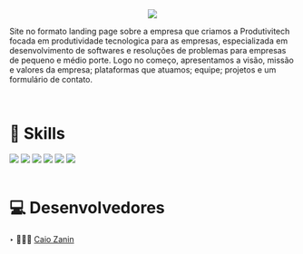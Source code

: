 <div align="center">
 <img src="https://user-images.githubusercontent.com/68068215/185445315-30089410-1bcd-4996-8489-9b4f3535866c.png">
</div>

<p>Site no formato landing page sobre a empresa que criamos a Produtivitech focada em produtividade tecnologica para as empresas, especializada em desenvolvimento de softwares e resoluções de problemas para empresas de pequeno e médio porte. Logo no começo, apresentamos a visão, missão e valores da empresa; plataformas que atuamos; equipe; projetos e um formulário de contato. </p>

<br>

# 🚀 Skills
<div align="left">
 <img src="https://img.shields.io/badge/HTML5-E34F26?style=for-the-badge&logo=html5&logoColor=white">
 <img src="https://img.shields.io/badge/CSS3-1572B6?style=for-the-badge&logo=css3&logoColor=white">
 <img src="https://img.shields.io/badge/JavaScript-F7DF1E?style=for-the-badge&logo=javascript&logoColor=black">
 <img src="https://img.shields.io/badge/PHP-777BB4?style=for-the-badge&logo=php&logoColor=white">
 <img src="https://img.shields.io/badge/Figma-F24E1E?style=for-the-badge&logo=figma&logoColor=white">
 <img src="https://img.shields.io/badge/Adobe%20Photoshop-31A8FF?style=for-the-badge&logo=Adobe%20Photoshop&logoColor=black">
</div>

<br>

# 💻 Desenvolvedores

‣ 🙅🏻‍♂️ [Caio Zanin](https://github.com/caiozaninf)
<br> 


